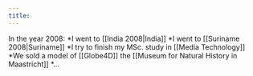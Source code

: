 ```yaml
---
title: 
---
```

In the year 2008:
*I went to [[India 2008|India]]
*I went to [[Suriname 2008|Suriname]]
*I try to finish my MSc. study in [[Media Technology]]
*We sold a model of [[Globe4D]] the [[Museum for Natural History in Maastricht]]
*...

